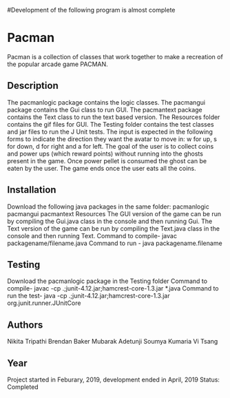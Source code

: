 #Development of the following program is almost complete

# Pacman
Pacman is a collection of classes that work together to make a recreation of the popular arcade game PACMAN.

## Description
The pacmanlogic package contains the logic classes.
The pacmangui package contains the Gui class to run GUI.
The pacmantext package contains the Text class to run the text based version.
The Resources folder contains the gif files for GUI.
The Testing folder contains the test classes and jar files to run the J Unit tests.
The input is expected in the following forms to indicate the direction they want the avatar to move in:
  w for up, s for down, d for right and  a for left.
The goal of the user is to collect coins and power ups (which reward points) without running into the ghosts present in the game.
Once power pellet is consumed the ghost can be eaten by the user.
The game ends once the user eats all the coins.

## Installation
Download the following java packages in the same folder:
  pacmanlogic
  pacmangui
  pacmantext
  Resources
The GUI version of the game can be run by compiling the Gui.java class in the console and then running Gui.
The Text version of the game can be run by compiling the Text.java class in the console and then running Text.
Command to compile- javac packagename/filename.java
Command to run - java packagename.filename

## Testing
Download the pacmanlogic package in the Testing folder
Command to compile- javac -cp .;junit-4.12.jar;hamcrest-core-1.3.jar *.java
Command to run the test- java -cp .;junit-4.12.jar;hamcrest-core-1.3.jar org.junit.runner.JUnitCore <test class>

## Authors
Nikita Tripathi 
Brendan Baker
Mubarak Adetunji
Soumya Kumaria
Vi Tsang

## Year
Project started in Feburary, 2019, development ended in April, 2019
Status: Completed
